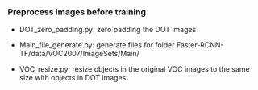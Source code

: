 ### Preprocess images before training

- DOT_zero_padding.py: zero padding the DOT images

- Main_file_generate.py: generate files for folder Faster-RCNN-TF/data/VOC2007/ImageSets/Main/

- VOC_resize.py: resize objects in the original VOC images to the same size with objects in DOT images